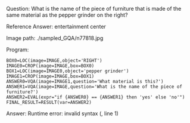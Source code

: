 Question: What is the name of the piece of furniture that is made of the same material as the pepper grinder on the right?

Reference Answer: entertainment center

Image path: ./sampled_GQA/n77818.jpg

Program:

```
BOX0=LOC(image=IMAGE,object='RIGHT')
IMAGE0=CROP(image=IMAGE,box=BOX0)
BOX1=LOC(image=IMAGE0,object='pepper grinder')
IMAGE1=CROP(image=IMAGE,box=BOX1)
ANSWER0=VQA(image=IMAGE1,question='What material is this?')
ANSWER1=VQA(image=IMAGE,question='What is the name of the piece of furniture?')
ANSWER2=EVAL(expr="if {ANSWER0} == {ANSWER1} then 'yes' else 'no'")
FINAL_RESULT=RESULT(var=ANSWER2)
```
Answer: Runtime error: invalid syntax (<string>, line 1)

